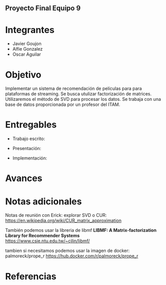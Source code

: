 ## Proyecto Final Equipo 9

# Integrantes

* Javier Goujon
* Alfie Gonzalez
* Oscar Aguilar 

# Objetivo

Implementar un sistema de recomendación de películas para para plataformas de streaming. Se busca utulizar factorización de matrices. Utilizaremos el método de SVD para procesar los datos. Se trabaja con una base de datos proporcionada por un profesor del ITAM.

# Entregables

* Trabajo escrito: 

* Presentación: 

* Implementación: 


# Avances



# Notas adicionales

Notas de reunión con Erick:
explorar SVD o CUR: https://en.wikipedia.org/wiki/CUR_matrix_approximation 

También podemos usar la libreria de libmf **LIBMF: A Matrix-factorization Library for Recommender Systems**
https://www.csie.ntu.edu.tw/~cjlin/libmf/

tambien si necesitamos podemos usar la imagen de docker: palmoreck/prope_r
https://hub.docker.com/r/palmoreck/prope_r

# Referencias